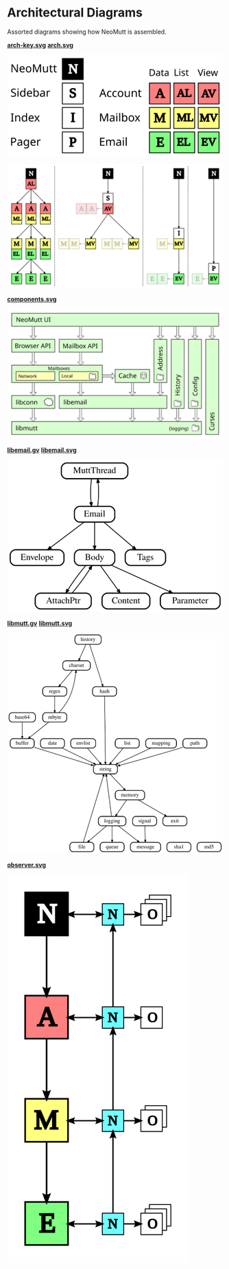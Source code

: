 # Architectural Diagrams

Assorted diagrams showing how NeoMutt is assembled.

**[arch-key.svg](arch-key.svg)** **[arch.svg](arch.svg)**

![arch-key.svg](arch-key.svg)

![arch.svg](arch.svg)

**[components.svg](components.svg)**

![components.svg](components.svg)

**[libemail.gv](libemail.gv)** **[libemail.svg](libemail.svg)**

![libemail.svg](libemail.svg)

**[libmutt.gv](libmutt.gv)** **[libmutt.svg](libmutt.svg)**

![libmutt.svg](libmutt.svg)

**[observer.svg](observer.svg)**

![observer.svg](observer.svg)

